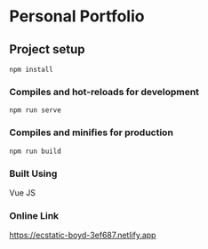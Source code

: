 # Personal Portfolio

## Project setup
```
npm install
```

### Compiles and hot-reloads for development
```
npm run serve
```

### Compiles and minifies for production
```
npm run build
```

### Built Using
Vue JS

### Online Link
https://ecstatic-boyd-3ef687.netlify.app
